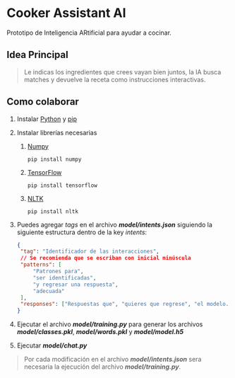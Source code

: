 # Cooker Assistant AI

Prototipo de Inteligencia ARtificial para ayudar a cocinar.

## Idea Principal

> Le indicas los ingredientes que crees vayan bien juntos, la IA busca matches y devuelve la receta como instrucciones interactivas.

## Como colaborar

1. Instalar [Python](https://www.python.org/downloads/) y [pip](https://pip.pypa.io/en/stable/installation/)
2. Instalar librerías necesarias

   1. [Numpy](https://numpy.org/)

      ```console
      pip install numpy
      ```

   2. [TensorFlow](https://www.tensorflow.org/)

      ```console
      pip install tensorflow
      ```

   3. [NLTK](https://www.nltk.org/)

      ```console
      pip install nltk
      ```

3. Puedes agregar _tags_ en el archivo **_model/intents.json_** siguiendo la siguiente estructura dentro de la key _intents_:

   ```json
   {
   	"tag": "Identificador de las interacciones",
   	// Se recomienda que se escriban con inicial minúscula
   	"patterns": [
   		"Patrones para",
   		"ser identificadas",
   		"y regresar una respuesta",
   		"adecuada"
   	],
   	"responses": ["Respuestas que", "quieres que regrese", "el modelo."]
   }
   ```

4. Ejecutar el archivo **_model/training.py_** para generar los archivos **_model/classes.pkl_**, **_model/words.pkl_** y **_model/model.h5_**

5. Ejecutar **_model/chat.py_**

> Por cada modificación en el archivo **_model/intents.json_** sera necesaria la ejecución del archivo **_model/training.py_**.

